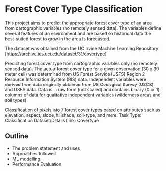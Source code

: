 # Forest Cover Type Classification

This project aims to predict the appropriate forest cover type of an area from cartographic variables (no remotely sensed data). The variables define several features of an environment and are based on historical data the best-suited forest to grow in the area is forecasted. 

The dataset was obtained from the UC Irvine Machine Learning Repository [https://archive.ics.uci.edu/dataset/31/covertype] 


Predicting forest cover type from cartographic variables only (no remotely sensed data).  The actual forest cover type for a given observation (30 x 30 meter cell) was determined from US Forest Service (USFS) Region 2 Resource Information System (RIS) data.  Independent variables were derived from data originally obtained from US Geological Survey (USGS) and USFS data.  Data is in raw form (not scaled) and contains binary (0 or 1) columns of data for qualitative independent variables (wilderness areas and soil types).

Classification of pixels into 7 forest cover types based on attributes such as elevation, 
aspect, slope, hillshade, soil-type, and more.
Task Type: Classification
Dataset/Details Link: Covertype


## Outline

- The problem statement and uses
- Approaches followed
- ML modelling
- Performance Evaluation




